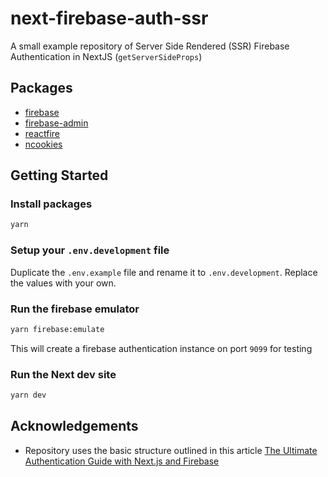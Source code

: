 # next-firebase-auth-ssr

A small example repository of Server Side Rendered (SSR) Firebase Authentication in NextJS (`getServerSideProps`)

## Packages

- [firebase](https://github.com/firebase/firebase-js-sdk)
- [firebase-admin](https://github.com/firebase/firebase-admin-node)
- [reactfire](https://github.com/FirebaseExtended/reactfire)
- [ncookies](https://github.com/maticzav/nookies)

## Getting Started

### Install packages

```cmd
yarn
```

### Setup your `.env.development` file

Duplicate the `.env.example` file and rename it to `.env.development`. Replace the values with your own.

### Run the firebase emulator

```cmd
yarn firebase:emulate
```

This will create a firebase authentication instance on port `9099` for testing

### Run the Next dev site

```cmd
yarn dev
```

## Acknowledgements

- Repository uses the basic structure outlined in this article [The Ultimate Authentication Guide with Next.js and Firebase](https://makerkit.dev/blog/tutorials/ultimate-guide-authentication-firebase-nextjs)